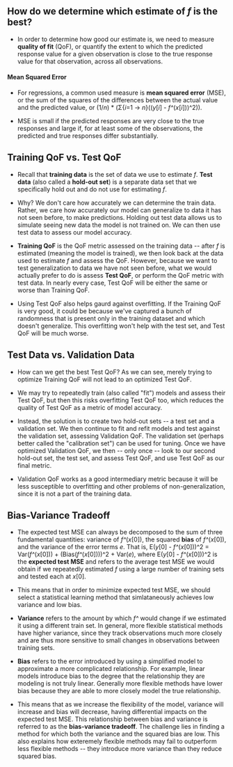 ## How do we determine which estimate of *f* is the best?

* In order to determine how good our estimate is, we need to measure **quality of fit** (QoF), or quantify the extent to which the predicted response value for a given observation is close to the true response value for that observation, across all observations.

#### Mean Squared Error

* For regressions, a common used measure is **mean squared error** (MSE), or the sum of the squares of the differences between the actual value and the predicted value, or (1/*n*) * (Σ{*i*=1 -> *n*}((*y*[*i*] - *f^*(*x*[*i*]))^2)).

* MSE is small if the predicted responses are very close to the true responses and large if, for at least some of the observations, the predicted and true responses differ substantially.


## Training QoF vs. Test QoF

* Recall that **training data** is the set of data we use to estimate *f*.  **Test data** (also called a **hold-out set**) is a separate data set that we specifically hold out and do not use for estimating *f*.

* Why?  We don't care how accurately we can determine the train data.  Rather, we care how accurately our model can generalize to data it has not seen before, to make predictions.  Holding out test data allows us to simulate seeing new data the model is not trained on.  We can then use test data to assess our model accuracy.

* **Training QoF** is the QoF metric assessed on the training data -- after *f* is estimated (meaning the model is trained), we then look back at the data used to estimate *f* and assess the QoF.  However, because we want to test generalization to data we have not seen before, what we would actually prefer to do is assess **Test QoF**, or perform the QoF metric with test data.  In nearly every case, Test QoF will be either the same or worse than Training QoF.

* Using Test QoF also helps gaurd against overfitting.  If the Training QoF is very good, it could be because we've captured a bunch of randomness that is present only in the training dataset and which doesn't generalize.  This overfitting won't help with the test set, and Test QoF will be much worse.


## Test Data vs. Validation Data

* How can we get the best Test QoF?  As we can see, merely trying to optimize Training QoF will not lead to an optimized Test QoF.

* We may try to repeatedly train (also called "fit") models and assess their Test QoF, but then this risks overfitting Test QoF too, which reduces the quality of Test QoF as a metric of model accuracy.

* Instead, the solution is to create two hold-out sets -- a test set and a validation set.  We then continue to fit and refit models and test against the validation set, assessing Validation QoF.  The validation set (perhaps better called the "calibration set") can be used for tuning.  Once we have optimized Validation QoF, we then -- only once -- look to our second hold-out set, the test set, and assess Test QoF, and use Test QoF as our final metric.

* Validation QoF works as a good intermediary metric because it will be less susceptible to overfitting and other problems of non-generalization, since it is not a part of the training data.


## Bias-Variance Tradeoff

* The expected test MSE can always be decomposed to the sum of three fundamental quantities: variance of *f^*(*x*[0]), the squared **bias** of *f^*(*x*[0]), and the variance of the error terms *e*.  That is, E(*y*[0] - *f^*(*x*[0]))^2 = Var(*f^*(*x*[0])) + (Bias(*f^*(*x*[0])))^2 + Var(*e*), where E(*y*[0] - *f^*(*x*[0]))^2 is the **expected test MSE** and refers to the average test MSE we would obtain if we repeatedly estimated *f* using a large number of training sets and tested each at *x*[0].

* This means that in order to minimize expected test MSE, we should select a statistical learning method that simlataneously achieves low variance and low bias.

* **Variance** refers to the amount by which *f^* would change if we estimated it using a different train set.  In general, more flexible statistical methods have higher variance, since they track observations much more closely and are thus more sensitive to small changes in observations between training sets.

* **Bias** refers to the error introduced by using a simplified model to approximate a more complicated relationship.  For example, linear models introduce bias to the degree that the relationship they are modeling is not truly linear.  Generally more flexible methods have lower bias because they are able to more closely model the true relationship.

* This means that as we increase the flexibility of the model, variance will increase and bias will decrease, having differential impacts on the expected test MSE.  This relationship between bias and variance is referred to as the **bias-variance tradeoff**.  The challenge lies in finding a method for which both the variance and the squared bias are low.  This also explains how exteremely flexible methods may fail to outperform less flexible methods -- they introduce more variance than they reduce squared bias.
